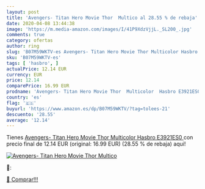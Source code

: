 ```yaml
---
layout: post
title: 'Avengers- Titan Hero Movie Thor  Multico al 28.55 % de rebaja'
date: 2020-04-08 13:44:38
image: 'https://m.media-amazon.com/images/I/41P9XdzVjjL._SL200_.jpg'
comments: true
category: ofertas
author: ring
slug: 'B07M59WKTV-es Avengers- Titan Hero Movie Thor Multicolor Hasbro E3921ES0'
sku: 'B07M59WKTV-es'
tags: [ 'hasbro', ]
actualPrice: 12.14 EUR
currency: EUR
price: 12.14
comparePrice: 16.99 EUR
prodname: 'Avengers- Titan Hero Movie Thor  Multicolor  Hasbro E3921ES0 '
country: 'es'
flag: '🇪🇸'
buyurl: 'https://www.amazon.es/dp/B07M59WKTV/?tag=tolees-21'
descuento: '28.55'
average: '12.14'
---
```


Tienes [Avengers- Titan Hero Movie Thor  Multicolor  Hasbro E3921ES0 ](https://www.amazon.es/dp/B07M59WKTV/?tag=tolees-21) con precio final de  12.14 EUR (original: 16.99 EUR) (28.55 %  de rebaja) aqui!

[![Avengers- Titan Hero Movie Thor  Multico](https://m.media-amazon.com/images/I/41P9XdzVjjL._SL200_.jpg)](https://www.amazon.es/dp/B07M59WKTV/?tag=tolees-21)

🔎:


[🛒 Comprar!!!](https://www.amazon.es/dp/B07M59WKTV/?tag=tolees-21)
